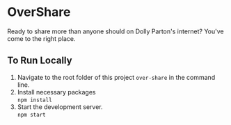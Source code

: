 # OverShare

Ready to share more than anyone should on Dolly Parton's internet? You've come to the right place.

## To Run Locally
1. Navigate to the root folder of this project `over-share` in the command line.
2. Install necessary packages  
`npm install`  
3. Start the development server.  
`npm start`
